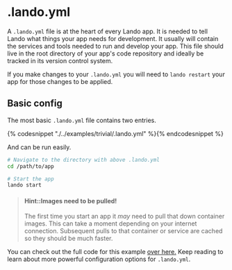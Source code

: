 .lando.yml
==========

A `.lando.yml` file is at the heart of every Lando app. It is needed to tell Lando what things your app needs for development. It usually will contain the services and tools needed to run and develop your app. This file should live in the root directory of your app's code repository and ideally be tracked in its version control system.

If you make changes to your `.lando.yml` you will need to `lando restart` your app for those changes to be applied.

Basic config
------------

The most basic `.lando.yml` file contains two entries.

{% codesnippet "./../examples/trivial/.lando.yml" %}{% endcodesnippet %}

And can be run easily.

```bash
# Navigate to the directory with above .lando.yml
cd /path/to/app

# Start the app
lando start
```

> #### Hint::Images need to be pulled!
>
> The first time you start an app it *may* need to pull that down container images. This can take a moment depending on your internet connection. Subsequent pulls to that container or service are cached so they should be much faster.

You can check out the full code for this example [over here.](https://github.com/kalabox/lando/tree/master/examples/trivial) Keep reading to learn about more powerful configuration options for `.lando.yml`.
